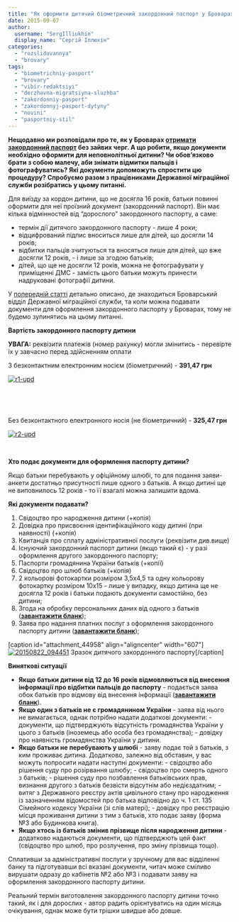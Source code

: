```yaml
---
title: "Як оформити дитячий біометричний закордонний паспорт у Броварах?"
date: 2015-09-07
author: 
  username: "SergIlliukhin"
  display_name: "Сергій Іллюхін"
categories: 
  - "rozsliduvannya"
  - "brovary"
tags: 
  - "biometrichniy-pasport"
  - "brovary"
  - "vibir-redaktsiyi"
  - "derzhavna-migratsiyna-sluzhba"
  - "zakordonniy-pasport"
  - "zakordonnyj-pasport-dytyny"
  - "novini"
  - "pasportniy-stil"
---
```


**Нещодавно ми розповідали про те, як у Броварах [отримати закордонний паспорт](https://mpz.brovary.org/yak-oformyty-biometrychnyj-zakordonnyj-pasport-u-brovarah-bez-zajvyh-cherg/) без зайвих черг. А що робити, якщо документи необхідно оформити для неповнолітньої дитини? Чи обов’язково брати з собою малечу, аби знімати відмитки пальців і фотографуватись? Які документи допоможуть спростити цю процедуру? Спробуємо разом з працівниками Державної міграційної служби розібратись у цьому питанні.**

Для виїзду за кордон дитини, що не досягла 16 років, батьки повинні оформити для неї проїзний документ (закордонний паспорт). Він має кілька відмінностей від “дорослого” закордонного паспорту, а саме:

- термін дії дитячого закордонного паспорту - лише 4 роки;
- відцифрований підпис вноситься лише для дітей, що досягли 14 років;
- відбитки пальців зчитуються та вносяться лише для дітей, що вже досягли 12 років, - і лише за згодою батьків;
- дітей, що ще не досягли 12 років, можна не фотографувати у приміщенні ДМС - замість цього батьки можуть принести надруковані фотографії дитини.

У [попередній статті](https://mpz.brovary.org/yak-oformyty-biometrychnyj-zakordonnyj-pasport-u-brovarah-bez-zajvyh-cherg/) детально описано, де знаходиться Броварський відділ Державної міграційної служби, та коли можна подавати документи для оформлення закордонного паспорту у Броварах, тому не будемо зупинятись на цьому питанні.

**Вартість закордонного паспорту дитини**

**УВАГА:** реквізити платежів (номер рахунку) могли змінитись - перевірте їх у завчасно перед здійсненням оплати

З безконтактним електронним носієм (біометричний) - **391,47 грн**

[![r1-upd](https://mpz.brovary.org/wp-content/uploads/2015/09/r1-upd.jpg)](https://mpz.brovary.org/wp-content/uploads/2015/09/r1-upd.jpg)

 

 

Без безконтактного електронного носія (не біометричний) - **325,47 грн**

[![r2-upd](https://mpz.brovary.org/wp-content/uploads/2015/09/r2-upd.jpg)](https://mpz.brovary.org/wp-content/uploads/2015/09/r2-upd.jpg)

 

**Хто подає документи для оформлення паспорту дитини?**

Якщо батьки перебувають у офіційному шлюбі, то для подання заяви-анкети достатньо присутності лише одного з батьків. А якщо дитині ще не виповнилось 12 років - то її взагалі можна залишити вдома.

**Які документи подавати?**

1. Свідоцтво про народження дитини (+копія)
2. Довідка про присвоєння ідентифікаційного коду дитині (при наявності) (+копія)
3. Квитанція про сплату адміністративної послуги (реквізити див.вище)
4. Існуючий закордонний паспорт дитини (якщо такий є) - у разі оформлення другого закордонного паспорту;
5. Паспорти громадянина України батьків (+копії)
6. Свідоцтво про шлюб батьків (+копія)
7. 2 кольорові фотокартки розміром 3,5х4,5 та одну кольорову фотокартку розміром 10х15 - лише у випадку, якщо дитина ще не досягла 12 років і батьки подають документи самостійно, без дитини;
8. Згода на обробку персональних даних від одного з батьків (**[завантажити бланк](https://mpz.brovary.org/wp-content/uploads/2015/09/bl0001.jpg)**);
9. Заява про надання платних послуг з оформлення закордонного паспорту дитини (**[завантажити бланк](https://mpz.brovary.org/wp-content/uploads/2015/09/bl0003.jpg)**);

\[caption id="attachment\_44958" align="aligncenter" width="607"\][![20150822_094451](https://mpz.brovary.org/wp-content/uploads/2015/09/20150822_094451.jpg)](https://mpz.brovary.org/wp-content/uploads/2015/09/20150822_094451.jpg) Зразок дитячого закордонного паспорту\[/caption\]

**Виняткові ситуації**

- **Якщо батьки дитини від 12 до 16 років відмовляються від внесення інформації про відбитки пальців до паспорту** - подається заява обох батьків про відмову від внесення інформації (**[завантажити бланк](https://mpz.brovary.org/wp-content/uploads/2015/09/bl0002.jpg)**).
- **Якщо один з батьків не є громадянином України** - заява від нього не вимагається, однак потрібно надати додаткові документи: - документи, що підтверджують відсутність громадянства України у цього з батьків (іноземець або особа без громадянства); - довідку про наявність громадянства України у дитини.
- **Якщо батьки не перебувають у шлюбі** - заяву подає той з батьків, з ким проживає дитина. Додатково, залежно від обставин, у вас можуть попросити надати наступні документи: - свідоцтво або рішення суду про розірвання шлюбу; - свідоцтво про смерть одного з батьків; - рішення суду про позбавлення батьківських прав, визнання другого з батьків безвісти відсутнім або недієздатним; - витяг з Державного реєстру актів цивільного стану про народження із зазначенням відомостей про батька відповідно до ч. 1 ст. 135 Сімейного кодексу України (зі слів матері); - довідку про реєстрацію місця проживання дитини з тим з батьків, хто подає заяву (форма №3 або Будинкова книга).
- **Якщо хтось із батьків змінив прізвище після народження дитини** - додатково надаються документи, що підтверджють цей факт (свідоцтво про шлюб, про розлучення, про зміну прізвища тощо).

Сплативши за адміністративні послуги у зручному для вас відділенні банку та підготувавши всі вказані документи, читач може сміливо вирушати одразу до кабінетів №2 або №3 і подавати заяву на оформлення закордонного паспорту дитини.

Реальний термін виготовлення закордонного паспорту дитини точно такий, як і для дорослих - автор радить орієнтуватись на один місяць очікування, однак може бути трішки швидше або довше.
